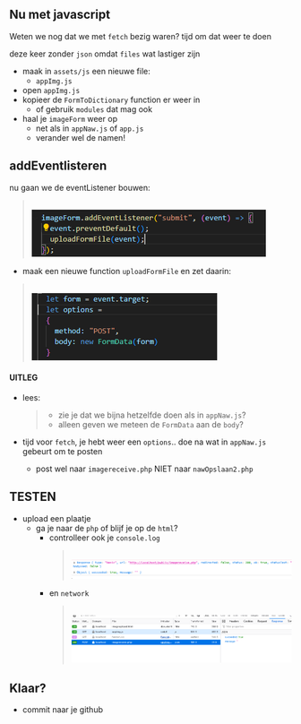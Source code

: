 

## Nu met javascript

Weten we nog dat we met `fetch` bezig waren?
tijd om dat weer te doen

deze keer zonder `json` omdat `files` wat lastiger zijn

- maak in `assets/js` een nieuwe file:
    - `appImg.js`
- open `appImg.js`
- kopieer de `FormToDictionary` function er weer in
    - of gebruik `modules` dat mag ook
- haal je `imageForm` weer op
    - net als in `appNaw.js` of `app.js`
    - verander wel de namen!

## addEventlisteren

nu gaan we de eventListener bouwen:
> </br>![](img/eventlistener.PNG)

- maak een nieuwe function `uploadFormFile` en zet daarin:
> </br>![](img/postform.PNG)


#### UITLEG
- lees:
    > - zie je dat we bijna hetzelfde doen als in `appNaw.js`?
    > - alleen geven we meteen de `FormData` aan de `body`?

- tijd voor `fetch`, je hebt weer een `options`.. doe na wat in `appNaw.js` gebeurt om te posten
    - post wel naar `imagereceive.php` NIET naar `nawOpslaan2.php`

## TESTEN
    
- upload een plaatje
    - ga je naar de `php` of blijf je op de `html`?
        - controlleer ook je `console.log` 
            > </br>![](img/consolelog.PNG)
        - en `network`
            > </br>![](img/network.PNG)

        
 ## Klaar?
- commit naar je github
